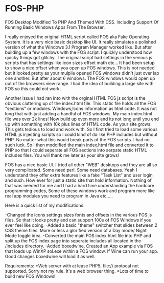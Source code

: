 # FOS-PHP
FOS Desktop Modified To PHP And Themed With CSS.  Including Support Of Running Basic Windows Apps From The Browser.

I really enjoyed the original HTML script called FOS aka Fake Operating System. It is a very nice basic desktop like UI. It really simulates a polished version of what the Windows 3.1 Program Manager worked like. But after building up a few windows with the FOS script. I quickly understood how quicky things got glitchy. The original script had settings in the verious js scripts that has settings like icon sizes offset math etc... It had been setup to show a nice offset when you open up FOS windows. This is not needed but it looked pretty as your mulpile opened FOS windows didn't just over lap one another. But after about 6 windows. The FOS windows would open up out of the browsers view range. I had the idea of building a large site with FOS so this could not work.

Another issue I had ran into with the orginal HTML FOS js script is the obvious cluttering up of the index.html file. This static file holds all the FOS "sections" or modules. Windows,Icons information as html code. It was not long that with just adding a handful of FOS windows. My main index.html file was over 2k lines! Now build up even more and its not long until you end up with something with 10k plus lines of HTML code. As your site grows. This gets tedious to load and work with. So I first tried to load some various HTML js injecting scripts so I could kind of do like PHP includes but without PHP. No matter what this would break parts of the FOS scripts. I had no such luck. So I then moddified the main index.html file and converted it to PHP so that I could seperate all FOS sections into serpate static HTML includes files. You will thank me later as your site grows!

FOS has a nice basic UI. I tried all other "WEB" desktops and they are all so very complicated. Some need perl. Some need databases. Yeah I understand they offer extra features like a fake "Task List" and user login and such. How ever for just a static site that hold information. Nothing of that was needed for me and I had a hard time understanding the hardcore programming codes, Some of these windows work and program more like real app modules you need to program in Java etc.....

Here is a quick list of my modifications:

-Changed the icons settings sizes fonts and offsets in the various FOS js files. So that it looks pretty and can support 100s of FOS Windows if you ever feel like doing.
-Added a basic "theme" switcher that slides between 2 CSS theme files. More or less a glorified version of a Day mode/ Night Mode toggle idea. 
-Converted the main FOS index.html file into PHP and split up the FOS index page into seperate includes all located in the /includes directory.
-Added boxedwine, Created an App example via FOS that loads up WinXP sol.exe within a FOS window. If Wine can run your app. Good changes boxedwine will load it as well. 


Requirements:
*Web server with at lease PHP5. file:// protocal not supported. Sorry not my rule. It's a web browser thing. 
*Lots of time to build new FOS Windows!

